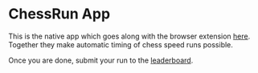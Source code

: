 # ChessRun App

This is the native app which goes along with the browser extension [here](https://github.com/etopiei/chessrunext). Together they make automatic timing of chess speed runs possible.

Once you are done, submit your run to the [leaderboard](https://leaderboard.chessrun.net).
